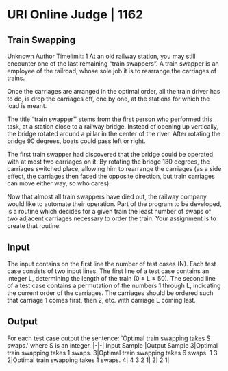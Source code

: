 # URI Online Judge | 1162
## Train Swapping
Unknown Author
Timelimit: 1
At an old railway station, you may still encounter one of the last remaining “train swappers”. A train swapper is an employee of the railroad, whose sole job it is to rearrange the carriages of trains.

Once the carriages are arranged in the optimal order, all the train driver has to do, is drop the carriages off, one by one, at the stations for which the load is meant.

The title “train swapper'' stems from the first person who performed this task, at a station close to a railway bridge. Instead of opening up vertically, the bridge rotated around a pillar in the center of the river. After rotating the bridge 90 degrees, boats could pass left or right.

The first train swapper had discovered that the bridge could be operated with at most two carriages on it. By rotating the bridge 180 degrees, the carriages switched place, allowing him to rearrange the carriages (as a side effect, the carriages then faced the opposite direction, but train carriages can move either way, so who cares).

Now that almost all train swappers have died out, the railway company would like to automate their operation. Part of the program to be developed, is a routine which decides for a given train the least number of swaps of two adjacent carriages necessary to order the train. Your assignment is to create that routine.

## Input

The input contains on the first line the number of test cases (N). Each test case consists of two input lines. The first line of a test case contains an integer L, determining the length of the train (0 ≤ L ≤ 50). The second line of a test case contains a permutation of the numbers 1 through L, indicating the current order of the carriages. The carriages should be ordered such that carriage 1 comes first, then 2, etc. with carriage L coming last.

## Output

For each test case output the sentence: 'Optimal train swapping takes S swaps.' where S is an integer.
|-|-|
Input Sample	|Output Sample
3|Optimal train swapping takes 1 swaps.
3|Optimal train swapping takes 6 swaps.
1 3 2|Optimal train swapping takes 1 swaps.
4|
4 3 2 1|
2|
2 1|